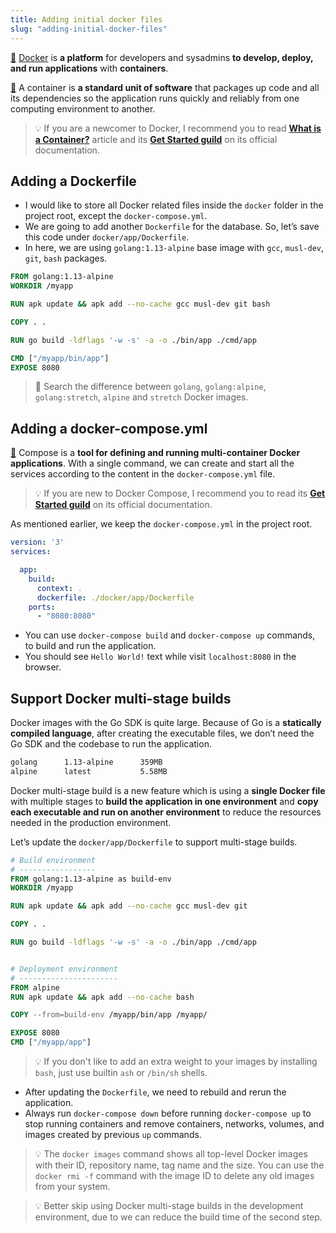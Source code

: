 ```yaml
---
title: Adding initial docker files
slug: "adding-initial-docker-files"
---
```


[📖](https://docs.docker.com/get-started/#docker-concepts) [Docker](https://www.docker.com/) is **a platform** for developers and sysadmins **to develop, deploy, and run applications** with **containers**.

[📖](https://www.docker.com/resources/what-container) A container is **a standard unit of software** that packages up code and all its dependencies so the application runs quickly and reliably from one computing environment to another.

>💡 If you are a newcomer to Docker, I recommend you to read [**What is a Container?**](https://www.docker.com/resources/what-container) article and its [**Get Started guild**](https://docs.docker.com/get-started/part2/) on its official documentation.


## Adding a Dockerfile
- I would like to store all Docker related files inside the `docker` folder in the project root, except the `docker-compose.yml`.
- We are going to add another `Dockerfile` for the database. So, let’s save this code under `docker/app/Dockerfile`.
- In here, we are using `golang:1.13-alpine` base image with `gcc`, `musl-dev`, `git`, `bash` packages.

```dockerfile
FROM golang:1.13-alpine
WORKDIR /myapp

RUN apk update && apk add --no-cache gcc musl-dev git bash

COPY . .

RUN go build -ldflags '-w -s' -a -o ./bin/app ./cmd/app

CMD ["/myapp/bin/app"]
EXPOSE 8080
```

>🔎 Search the difference between `golang`, `golang:alpine`, `golang:stretch`, `alpine` and `stretch` Docker images.


## Adding a docker-compose.yml
[📖](https://docs.docker.com/compose/) Compose is a **tool for defining and running multi-container Docker applications**. With a single command, we can create and start all the services according to the content in the `docker-compose.yml` file.

>💡 If you are new to Docker Compose, I recommend you to read its [**Get Started guild**](https://docs.docker.com/compose/gettingstarted/) on its official documentation.

As mentioned earlier, we keep the `docker-compose.yml` in the project root.

```yml
version: '3'
services:

  app:
    build:
      context: .
      dockerfile: ./docker/app/Dockerfile
    ports:
      - "8080:8080"
```

- You can use `docker-compose build` and `docker-compose up` commands, to build and run the application.
- You should see `Hello World!` text while visit `localhost:8080` in the browser.


## Support Docker multi-stage builds
Docker images with the Go SDK is quite large. Because of Go is a **statically compiled language**, after creating the executable files, we don’t need the Go SDK and the codebase to run the application. 

```bash
golang      1.13-alpine      359MB
alpine      latest           5.58MB
```

Docker multi-stage build is a new feature which is using a **single Docker file** with multiple stages to **build the application in one environment** and **copy each executable and run on another environment** to reduce the resources needed in the production environment.

Let’s update the `docker/app/Dockerfile` to support multi-stage builds.

```dockerfile
# Build environment
# -----------------
FROM golang:1.13-alpine as build-env
WORKDIR /myapp

RUN apk update && apk add --no-cache gcc musl-dev git

COPY . .

RUN go build -ldflags '-w -s' -a -o ./bin/app ./cmd/app


# Deployment environment
# ----------------------
FROM alpine
RUN apk update && apk add --no-cache bash

COPY --from=build-env /myapp/bin/app /myapp/

EXPOSE 8080
CMD ["/myapp/app"]
```

>💡 If you don't like to add an extra weight to your images by installing `bash`, just use builtin `ash` or `/bin/sh` shells.

- After updating the `Dockerfile`, we need to rebuild and rerun the application.
- Always run `docker-compose down` before running `docker-compose up` to stop running containers and remove containers, networks, volumes, and images created by previous `up` commands.

>💡 The `docker images` command shows all top-level Docker images with their ID, repository name, tag name and the size. You can use the `docker rmi -f` command with the image ID to delete any old images from your system.

>💡 Better skip using Docker multi-stage builds in the development environment, due to we can reduce the build time of the second step.